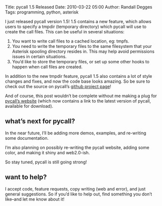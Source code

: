 Title: pycall 1.5 Released
Date: 2010-03-22 05:00
Author: Randall Degges
Tags: programming, python, asterisk


I just released pycall version 1.5! 1.5 contains a new feature, which allows
users to specify a tmpdir (temporary directory) which pycall will use to create
the call files. This can be useful in several situations:

1.  You want to write call files to a cached location, eg: tmpfs.
2.  You need to write the temporary files to the same filesystem that your
    Asterisk spooling directory resides in. This may help avoid permissions
    issues in certain situations.
3.  You’d like to store the temporary files, or set up some other hooks to
    happen when call files are created.

In addition to the new tmpdir feature, pycall 1.5 also contains a lot of style
changes and fixes, and now the code base looks amazing. So be sure to check out
the source on pycall’s [github project page][]!

And of course, this post wouldn’t be complete without me making a plug for
[pycall’s website][] (which now contains a link to the latest version of pycall,
available for download).

## what’s next for pycall?

In the near future, I’ll be adding more demos, examples, and re-writing some
documentation.

I’m also planning on possibly re-writing the pycall website, adding some color,
and making it shiny and web2.0-ish.

So stay tuned, pycall is still going strong!

## want to help?

I accept code, feature requests, copy writing (web and error), and just general
suggestions. So if you’d like to help out, find something you don’t like–and let
me know about it!

  [github project page]: http://github.com/comradeb14ck/pycall
  [pycall’s website]: http://pycall.org/
